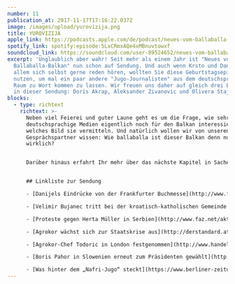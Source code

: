 ```yaml
---
number: 11
publication_at: 2017-11-17T17:16:22.037Z
image: /images/upload/yurovizija.png
title: YUROVIZIJA
apple_link: https://podcasts.apple.com/de/podcast/neues-vom-ballaballa-balkan-episode-11-yurovizija/id1170436903?i=1000394699997
spotify_link: spotify:episode:5LxCRmxAQe4xMBnuvtowxf
soundcloud_link: https://soundcloud.com/user-89524652/neues-vom-ballaballa-balkan-episode-11-yurovizija
excerpt: 'Unglaublich aber wahr! Seit mehr als einem Jahr ist "Neues vom
  Ballaballa-Balkan" nun schon auf Sendung. Und auch wenn Krsto und Danijel vor
  allem sich selbst gerne reden hören, wollten Sie diese Geburtstagsepisode dazu
  nutzen, um mal ein paar andere "Jugo-Journalisten" aus dem deutschsprachigen
  Raum zu Wort kommen zu lassen. Wir freuen uns daher auf gleich drei Ehrengäste
  in dieser Sendung: Doris Akrap, Aleksander Zivanovic und Olivera Stajic.'
blocks:
  - type: richtext
    richtext: >-
      Neben viel Feierei und guter Laune geht es um die Frage, wie sehr sich
      deutschsprachige Medien eigentlich noch für den Balkan interessieren und
      welches Bild sie vermitteln. Und natürlich wollen wir von unseren
      Gesprächspartner wissen: Wie ballaballa ist dieser Balkan denn nun
      wirklich?


      Darüber hinaus erfahrt Ihr mehr über das nächste Kapitel in Sachen Agrokor, über den Besuch des rechtsradikalen TV-Moderators Velimir Bujanec im Rhein-Gebiet, Danijels Erfahrungen bei der Buchmesse in Frankfurt und Herta Müllers Auftritt in Belgrad.


      ## Linkliste zur Sendung

      - [Danijels Eindrücke von der Frankfurter Buchmesse](http://www.fr.de/kultur/buchmesse-frankfurt/buchmesse-vor-ort/antaios-auf-der-buchmesse-die-landnahme-a-1369283)

      - [Velimir Bujanec tritt bei der kroatisch-katholischen Gemeinde in Mainz auf](http://www.fr.de/rhein-main/velimir-bujanec-jubilaeum-mit-einem-hetzer-a-1378617)

      - [Proteste gegen Herta Müller in Serbien](http://www.faz.net/aktuell/feuilleton/debatten/nobelpreistraegerin-in-belgrad-proteststurm-gegen-herta-mueller-15266577.html)

      - [Agrokor wächst sich zur Staatskrise aus](http://derstandard.at/2000066728090/Agrokor-Gruender-Todoric-droht-Verhaftung)

      - [Agrokor-Chef Todoric in London festgenommen](http://www.handelsblatt.com/my/unternehmen/management/agrokor-chef-ivica-todori-festgenommen-too-big-to-fail/20555944.html?ticket=ST-2987578-stFxAZfabz7lFr34mfsS-ap4)

      - [Boris Pahor in Slowenien erneut zum Präsidenten gewählt](http://www.spiegel.de/politik/ausland/slowenien-praesident-borut-pahor-wiedergewaehlt-a-1177644.html)

      - [Was hinter dem „Nafri-Jugo“ steckt](https://www.berliner-zeitung.de/berlin/kommentar-hilfe--ich-sehe-aus-wie-ein-nafri-mit-schiefen-zaehnen--25475966)
---
```

